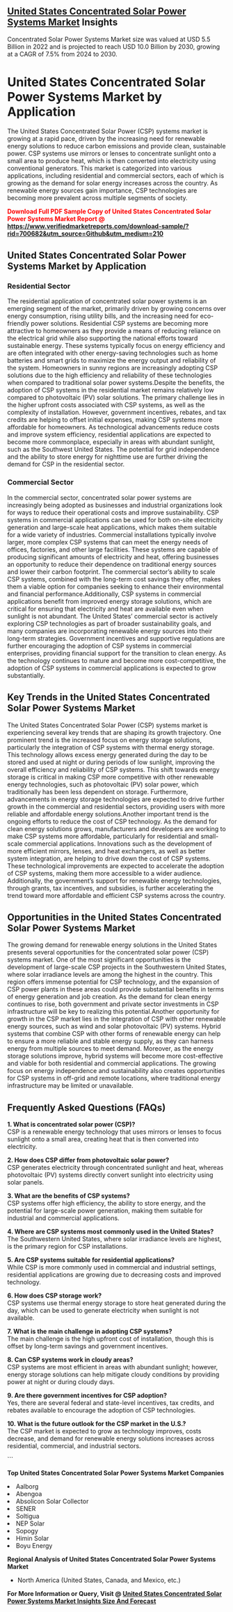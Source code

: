 <h2><a href="https://www.verifiedmarketreports.com/download-sample/?rid=700682&amp;utm_source=Github&amp;utm_medium=210" target="_blank">United States Concentrated Solar Power Systems Market</a> Insights</h2><p>Concentrated Solar Power Systems Market size was valued at USD 5.5 Billion in 2022 and is projected to reach USD 10.0 Billion by 2030, growing at a CAGR of 7.5% from 2024 to 2030.</p><p><h1>United States Concentrated Solar Power Systems Market by Application</h1><p>The United States Concentrated Solar Power (CSP) systems market is growing at a rapid pace, driven by the increasing need for renewable energy solutions to reduce carbon emissions and provide clean, sustainable power. CSP systems use mirrors or lenses to concentrate sunlight onto a small area to produce heat, which is then converted into electricity using conventional generators. This market is categorized into various applications, including residential and commercial sectors, each of which is growing as the demand for solar energy increases across the country. As renewable energy sources gain importance, CSP technologies are becoming more prevalent across multiple segments of society. <strong><p><span class=""><span style="color: #ff0000;"><strong>Download Full PDF Sample Copy of United States Concentrated Solar Power Systems Market Report</strong> @ </span><a href="https://www.verifiedmarketreports.com/download-sample/?rid=700682&amp;utm_source=Github&amp;utm_medium=210" target="_blank">https://www.verifiedmarketreports.com/download-sample/?rid=700682&amp;utm_source=Github&amp;utm_medium=210</a></span></p></strong></p><h2>United States Concentrated Solar Power Systems Market by Application</h2><h3>Residential Sector</h3><p>The residential application of concentrated solar power systems is an emerging segment of the market, primarily driven by growing concerns over energy consumption, rising utility bills, and the increasing need for eco-friendly power solutions. Residential CSP systems are becoming more attractive to homeowners as they provide a means of reducing reliance on the electrical grid while also supporting the national efforts toward sustainable energy. These systems typically focus on energy efficiency and are often integrated with other energy-saving technologies such as home batteries and smart grids to maximize the energy output and reliability of the system. Homeowners in sunny regions are increasingly adopting CSP solutions due to the high efficiency and reliability of these technologies when compared to traditional solar power systems.Despite the benefits, the adoption of CSP systems in the residential market remains relatively low compared to photovoltaic (PV) solar solutions. The primary challenge lies in the higher upfront costs associated with CSP systems, as well as the complexity of installation. However, government incentives, rebates, and tax credits are helping to offset initial expenses, making CSP systems more affordable for homeowners. As technological advancements reduce costs and improve system efficiency, residential applications are expected to become more commonplace, especially in areas with abundant sunlight, such as the Southwest United States. The potential for grid independence and the ability to store energy for nighttime use are further driving the demand for CSP in the residential sector.<h3>Commercial Sector</h3><p>In the commercial sector, concentrated solar power systems are increasingly being adopted as businesses and industrial organizations look for ways to reduce their operational costs and improve sustainability. CSP systems in commercial applications can be used for both on-site electricity generation and large-scale heat applications, which makes them suitable for a wide variety of industries. Commercial installations typically involve larger, more complex CSP systems that can meet the energy needs of offices, factories, and other large facilities. These systems are capable of producing significant amounts of electricity and heat, offering businesses an opportunity to reduce their dependence on traditional energy sources and lower their carbon footprint. The commercial sector’s ability to scale CSP systems, combined with the long-term cost savings they offer, makes them a viable option for companies seeking to enhance their environmental and financial performance.Additionally, CSP systems in commercial applications benefit from improved energy storage solutions, which are critical for ensuring that electricity and heat are available even when sunlight is not abundant. The United States’ commercial sector is actively exploring CSP technologies as part of broader sustainability goals, and many companies are incorporating renewable energy sources into their long-term strategies. Government incentives and supportive regulations are further encouraging the adoption of CSP systems in commercial enterprises, providing financial support for the transition to clean energy. As the technology continues to mature and become more cost-competitive, the adoption of CSP systems in commercial applications is expected to grow substantially.<h2>Key Trends in the United States Concentrated Solar Power Systems Market</h2><p>The United States Concentrated Solar Power (CSP) systems market is experiencing several key trends that are shaping its growth trajectory. One prominent trend is the increased focus on energy storage solutions, particularly the integration of CSP systems with thermal energy storage. This technology allows excess energy generated during the day to be stored and used at night or during periods of low sunlight, improving the overall efficiency and reliability of CSP systems. This shift towards energy storage is critical in making CSP more competitive with other renewable energy technologies, such as photovoltaic (PV) solar power, which traditionally has been less dependent on storage. Furthermore, advancements in energy storage technologies are expected to drive further growth in the commercial and residential sectors, providing users with more reliable and affordable energy solutions.Another important trend is the ongoing efforts to reduce the cost of CSP technology. As the demand for clean energy solutions grows, manufacturers and developers are working to make CSP systems more affordable, particularly for residential and small-scale commercial applications. Innovations such as the development of more efficient mirrors, lenses, and heat exchangers, as well as better system integration, are helping to drive down the cost of CSP systems. These technological improvements are expected to accelerate the adoption of CSP systems, making them more accessible to a wider audience. Additionally, the government’s support for renewable energy technologies, through grants, tax incentives, and subsidies, is further accelerating the trend toward more affordable and efficient CSP systems across the country.<h2>Opportunities in the United States Concentrated Solar Power Systems Market</h2><p>The growing demand for renewable energy solutions in the United States presents several opportunities for the concentrated solar power (CSP) systems market. One of the most significant opportunities is the development of large-scale CSP projects in the Southwestern United States, where solar irradiance levels are among the highest in the country. This region offers immense potential for CSP technology, and the expansion of CSP power plants in these areas could provide substantial benefits in terms of energy generation and job creation. As the demand for clean energy continues to rise, both government and private sector investments in CSP infrastructure will be key to realizing this potential.Another opportunity for growth in the CSP market lies in the integration of CSP with other renewable energy sources, such as wind and solar photovoltaic (PV) systems. Hybrid systems that combine CSP with other forms of renewable energy can help to ensure a more reliable and stable energy supply, as they can harness energy from multiple sources to meet demand. Moreover, as the energy storage solutions improve, hybrid systems will become more cost-effective and viable for both residential and commercial applications. The growing focus on energy independence and sustainability also creates opportunities for CSP systems in off-grid and remote locations, where traditional energy infrastructure may be limited or unavailable.<h2>Frequently Asked Questions (FAQs)</h2><p><strong>1. What is concentrated solar power (CSP)?</strong><br>CSP is a renewable energy technology that uses mirrors or lenses to focus sunlight onto a small area, creating heat that is then converted into electricity.</p><p><strong>2. How does CSP differ from photovoltaic solar power?</strong><br>CSP generates electricity through concentrated sunlight and heat, whereas photovoltaic (PV) systems directly convert sunlight into electricity using solar panels.</p><p><strong>3. What are the benefits of CSP systems?</strong><br>CSP systems offer high efficiency, the ability to store energy, and the potential for large-scale power generation, making them suitable for industrial and commercial applications.</p><p><strong>4. Where are CSP systems most commonly used in the United States?</strong><br>The Southwestern United States, where solar irradiance levels are highest, is the primary region for CSP installations.</p><p><strong>5. Are CSP systems suitable for residential applications?</strong><br>While CSP is more commonly used in commercial and industrial settings, residential applications are growing due to decreasing costs and improved technology.</p><p><strong>6. How does CSP storage work?</strong><br>CSP systems use thermal energy storage to store heat generated during the day, which can be used to generate electricity when sunlight is not available.</p><p><strong>7. What is the main challenge in adopting CSP systems?</strong><br>The main challenge is the high upfront cost of installation, though this is offset by long-term savings and government incentives.</p><p><strong>8. Can CSP systems work in cloudy areas?</strong><br>CSP systems are most efficient in areas with abundant sunlight; however, energy storage solutions can help mitigate cloudy conditions by providing power at night or during cloudy days.</p><p><strong>9. Are there government incentives for CSP adoption?</strong><br>Yes, there are several federal and state-level incentives, tax credits, and rebates available to encourage the adoption of CSP technologies.</p><p><strong>10. What is the future outlook for the CSP market in the U.S.?</strong><br>The CSP market is expected to grow as technology improves, costs decrease, and demand for renewable energy solutions increases across residential, commercial, and industrial sectors.</p>```</p><p><strong>Top United States Concentrated Solar Power Systems Market Companies</strong></p><div data-test-id=""><p><li>Aalborg</li><li> Abengoa</li><li> Absolicon Solar Collector</li><li> SENER</li><li> Soltigua</li><li> NEP Solar</li><li> Sopogy</li><li> Himin Solar</li><li> Boyu Energy</li></p><div><strong>Regional Analysis of&nbsp;United States Concentrated Solar Power Systems Market</strong></div><ul><li dir="ltr"><p dir="ltr">North America&nbsp;(United States, Canada, and Mexico, etc.)</p></li></ul><p><strong>For More Information or Query, Visit @&nbsp;</strong><strong><a href="https://www.verifiedmarketreports.com/product/concentrated-solar-power-systems-market/?utm_source=Github&amp;utm_medium=210" target="_blank">United States Concentrated Solar Power Systems Market Insights Size And Forecast</a></strong></p></div>
